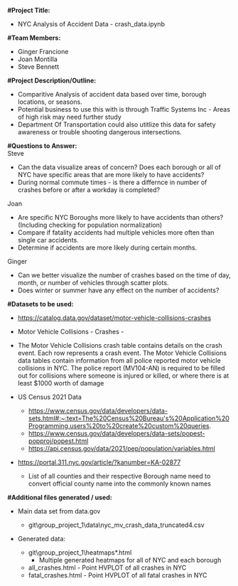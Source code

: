 
**#Project Title:**  
 - NYC Analysis of Accident Data - crash_data.ipynb

**#Team Members:**  
 - Ginger Francione
 - Joan Montilla
 - Steve Bennett

**#Project Description/Outline:**  
 - Comparitive Analysis of accident data based over time, borough locations, or seasons.
 - Potential business to use this with is through Traffic Systems Inc - Areas of high risk may need further study
 - Department Of Transportation could also utitlize this data for safety awareness or trouble shooting dangerous intersections.

**#Questions to Answer:**   
Steve
 - Can the data visualize areas of concern?  Does each borough or all of NYC have specific areas that are more likely to have accidents?
 - During normal commute times - is there a differnce in number of crashes before or after a workday is completed?

Joan
 - Are specific NYC Boroughs more likely to have accidents than others? (Including checking for population normalization)
 - Compare if fatality accidents had multiple vehicles more often than single car accidents. 
 - Determine if accidents are more likely during certain months.

Ginger
 - Can we better visualize the number of crashes based on the time of day, month, or number of vehicles through scatter plots.
 - Does winter or summer have any effect on the number of accidents?


**#Datasets to be used:**  

 - [https://catalog.data.gov/dataset/motor-vehicle-collisions-crashes  ](https://catalog.data.gov/dataset/motor-vehicle-collisions-crashes)
 - Motor Vehicle Collisions - Crashes - 
 - The Motor Vehicle Collisions crash table contains details on the crash event. Each row represents a crash event. The Motor Vehicle Collisions data tables contain information from all police reported motor vehicle collisions in NYC. The police report (MV104-AN) is required to be filled out for collisions where someone is injured or killed, or where there is at least $1000 worth of damage  

 - US Census 2021 Data 
    - https://www.census.gov/data/developers/data-sets.html#:~:text=The%20Census%20Bureau's%20Application%20Programming,users%20to%20create%20custom%20queries.
    - https://www.census.gov/data/developers/data-sets/popest-popproj/popest.html
    - https://api.census.gov/data/2021/pep/population/variables.html

 - https://portal.311.nyc.gov/article/?kanumber=KA-02877  
    - List of all counties and their respective Borough name need to convert official county name into the commonly known names

**#Additional files generated / used:**  
 - Main data set from data.gov
    - git\group_project_1\data\nyc_mv_crash_data_truncated4.csv

 - Generated data:
    - git\group_project_1\heatmaps\*.html
        - Multiple generated heatmaps for all of NYC and each borough
    - all_crashes.html - Point HVPLOT of all crashes in NYC
    - fatal_crashes.html - Point HVPLOT of all fatal crashes in NYC